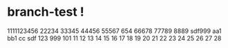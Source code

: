 # branch-test !
1111123456
22234
33345
44456
55567
654
66678
77789
8889
sdf999
aa1
bb1
cc
sdf
123
999
101
11
12
13
14
15
16
17
18
19
20
21
22
23
24
25
26
27
28

